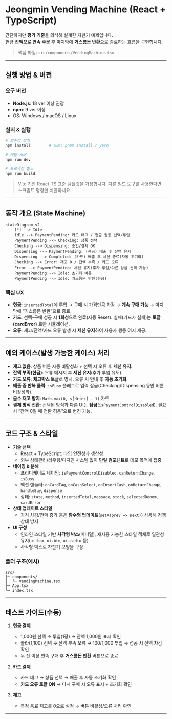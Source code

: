 # Jeongmin Vending Machine (React + TypeScript)

간단하지만 **평가 기준**을 의식해 설계한 자판기 예제입니다.  
현금 **잔액으로 연속 주문** 후 마지막에 **거스름돈 반환**으로 종료하는 흐름을 구현합니다.  

> 핵심 파일: `src/components/VendingMachine.tsx`

---

## 실행 방법 & 버전

### 요구 버전
- **Node.js**: 18 ver 이상 권장
- **npm**: 9 ver 이상
- OS: Windows / macOS / Linux

### 설치 & 실행
```bash
# 의존성 설치
npm install        # 또는: pnpm install / yarn

# 개발 서버
npm run dev

# 프로덕션 빌드
npm run build

```

> Vite 기반 React-TS 표준 템플릿을 가정합니다. 다른 빌드 도구를 사용한다면 스크립트 명령만 치환하세요.

---

## 동작 개요 (State Machine)

```mermaid
stateDiagram-v2
    [*] --> Idle
    Idle --> PaymentPending: 카드 태그 / 현금 권종 선택/투입
    PaymentPending --> Checking: 상품 선택
    Checking --> Dispensing: 승인/결제 OK
    Dispensing --> PaymentPending: (현금) 배출 후 잔액 유지
    Dispensing --> Completed: (카드) 배출 후 세션 종료(자동 초기화)
    Checking --> Error: 재고 0 / 잔액 부족 / 카드 오류
    Error --> PaymentPending: 세션 유지(추가 투입/다른 상품 선택 가능)
    PaymentPending --> Idle: 초기화 버튼
    PaymentPending --> Idle: 거스름돈 반환(현금)
```

### 핵심 UX
- **현금**: `insertedTotal`에 투입 → 구매 시 가격만큼 차감 → **계속 구매 가능** → 마지막에 “거스름돈 반환”으로 종료.
- **카드**: 선택-구매 성공 시 **1회성**으로 완료(자동 Reset). 실패(카드사 실패)는 **토글(cardError)** 로만 시뮬레이션.
- **오류**: 재고/잔액/카드 오류 발생 시 **세션 유지**하여 사용자 행동 여지 제공.

---

## 예외 케이스(발생 가능한 케이스) 처리

- **재고 없음**: 상품 버튼 자동 비활성화 + 선택 시 오류 후 **세션 유지**.
- **잔액 부족(현금)**: 오류 메시지 후 **세션 유지**(추가 투입 유도).
- **카드 오류**: **체크박스 토글**로 명시. 오류 시 안내 후 **자동 초기화**.
- **배출 중 반복 클릭**: `isBusy` 플래그로 입력 잠금(Checking/Dispensing 동안 버튼 비활성화).
- **음수 재고 방지**: `Math.max(0, s[drink] - 1)` 가드.
- **결제 방식 전환**: 선택된 방식과 다른 UI는 **잠금**(`isPaymentControlDisabled`). 필요 시 “잔액 0일 때 전환 허용”으로 변경 가능.

---

## 코드 구조 & 스타일

- **기술 선택**
  - React + TypeScript: 타입 안전성과 생산성
  - 외부 상태관리/라우팅/디자인 시스템 없이 **단일 컴포넌트**로 데모 목적에 집중
- **네이밍 & 분해**
  - 프리디케이트 네이밍: `isPaymentControlDisabled`, `canReturnChange`, `isBusy`
  - 액션 핸들러: `onCardTag`, `onCashSelect`, `onInsertCash`, `onReturnChange`, `handleBuy`, `dispense`
  - 상태: `state`, `method`, `insertedTotal`, `message`, `stock`, `selectedDenom`, `cardError`
- **상태 업데이트 스타일**
  - 가격 차감/잔액 증가 등은 **함수형 업데이트**(`setX(prev => next)`) 사용해 경쟁 상태 방지
- **UI 구성**
  - 인라인 스타일 기반 **사각형 박스**(미니멀), 재사용 가능한 스타일 객체로 일관성 유지(`ui.box`, `ui.btn`, `ui.radio` 등)
  - 사각형 박스로 자판기 모양을 구상

### 폴더 구조(예시)
```
src/
├─ components/
│  └─ VendingMachine.tsx
├─ App.tsx
└─ index.tsx
```

---

## 테스트 가이드(수동)

1) **현금 결제**  
   - 1,000원 선택 → 투입(1장) → 잔액 1,000원 표시 확인  
   - 콜라(1,100) 선택 → 잔액 부족 오류 → 100/1,000 투입 → 성공 시 잔액 차감 확인  
   - 두 잔 이상 연속 구매 후 **거스름돈 반환** 버튼으로 종료

2) **카드 결제**  
   - 카드 태그 → 상품 선택 → 배출 후 자동 초기화 확인  
   - **카드 오류 토글 ON** → 다시 구매 시 오류 표시 + 초기화 확인

3) **재고**  
   - 특정 음료 재고를 0으로 설정 → 버튼 비활성/오류 처리 확인

---


